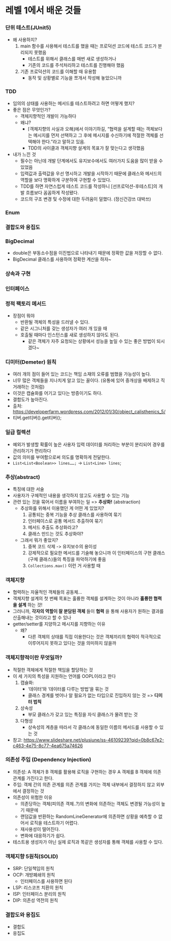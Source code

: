 # 레벨 1에서 배운 것들

### 단위 테스트(JUnit5)
  * 왜 사용하지?
      1. main 함수를 사용해서 테스트를 했을 때는 프로덕션 코드에 테스트 코드가 분리되지 못했음
          - 테스트를 위해서 클래스를 매번 새로 생성하거나
          - 기존의 코드를 주석처리하고 테스트를 진행해야 했음
      2. 기존 프로덕션의 코드를 이해할 때 유용함
          - 동작 및 상황별로 기능을 쪼개서 작성해 놓았으니까

### TDD
  * 임의의 상태를 사용하는 메서드를 테스트하려고 하면 어떻게 했지?
  * 좋은 점은 무엇인가?
      * 객체지향적인 개발이 가능하다
      * 왜냐?
          * ⌈객체지향의 사실과 오해⌋에서 이야기하길, “협력을 설계할 때는 객체보다는 메시지를 먼저 선택하고 그 후에 메시지를 수신하기에 적절한 객체를 선택해야 한다.”라고 말하고 있음.
          * TDD의 사이클과 객체지향 설계의 목표가 잘 맞는다고 생각했음
  * 내가 느낀 것
      * 필수는 아닌데 개발 단계에서도 유지보수에서도 여러가지 도움을 많이 받을 수 있었음
      * 입력값과 출력값을 우선 명시하고 개발을 시작하기 때문에 클래스와 메서드의 역할을 보다 명확하게 구분하여 구현할 수 있었다.
      * TDD를 하면 자연스럽게 테스트 코드를 작성하니 [선프로덕션-후테스트]의 개발 흐름보다 꼼꼼하게 작성됐다.
      * 코드의 구조 변경 및 수정에 대한 두려움이 덜했다. (정신건강쓰 대박쓰)

### Enum

### 결합도와 응집도

### BigDecimal
  - double은 부동소수점을 이진법으로 나타내기 때문에 정확한 값을 저장할 수 없다.
  - BigDecimal 클래스를 사용하여 정확한 계산을 하자~

### 상속과 구현

### 인터페이스

### 정적 팩토리 메서드
  * 장점이 뭐야
      * 반환될 객체의 특성을 드러낼 수 있다.
      * 같은 시그니처를 갖는 생성자가 여러 개 있을 때 
      * 호출될 때마다 인스턴스를 새로 생성하지 않아도 된다.
          * 같은 객체가 자주 요청되는 상황에서 성능을 높일 수 있는 좋은 방법이 되시겠다~

### 디미터(Demeter) 원칙
  - 여러 개의 점이 들어 있는 코드는 책임 소재의 오류를 범했을 가능성이 높다.
  - 너무 많은 객체들을 지나치게 알고 있는 꼴이다. (유통에 있어 중개상을 배제하고 직거래하는 것처럼)
  - 이것은 캡슐화를 어기고 있다는 방증이기도 하다.
  - 결합도가 높아진다.
  - 출처: https://developerfarm.wordpress.com/2012/01/30/object_calisthenics_5/
  - 티버.get티버().get티버();

### 일급 컬렉션
  - 예외가 발생할 확률이 높은 사용자 입력 데이터를 처리하는 부분이 분리되어 경우를 관리하기가 편리하다
  - 값의 의미를 부여함으로써 의도를 명확하게 전달한다.
  - `List<List<Boolean>> lines……;` -> `List<Line> lines`;

### 추상(abstract)
  - 특징에 대한 서술
  - 사용자가 구체적인 내용을 생각하지 않고도 사용할 수 있는 기능
  - 관련 있는 것을 묶어서 이름을 부여하는 일 => **추상화!** (abstraction)
      - 추상화를 위해서 이용했던 게 어떤 게 있었지?
          1. 공통되는 중복 기능을 추상 클래스를 사용하여 묶기
          2. 인터페이스로 공통 메서드 추출하여 묶기
          3. 메서드 추출도 추상화라고?
          4. 클래스 만드는 것도 추상화야?
      - 그래서 뭐가 좋았지?
          1. 중복 코드 삭제 -> 유지보수의 용이성
          2. 강제적으로 필요한 메서드를 기술해 놓으니까 이 인터페이스의 구현 클래스(구체 클래스)들의 특징을 파악하기에 좋음
          3. `Collections.max()` 이런 거 사용할 때

### 객체지향
  - 협력하는 자율적인 객체들의 공동체…
  - 객체지향 설계의 첫 번째 목표는 훌륭한 객체를 설계하는 것이 아니라 **훌륭한 협력을 설계** 하는 것!
  - 그러니까, **각자의 역할이 잘 분담된 객체** 들이 **협력** 을 통해 사용자가 원하는 결과를 산출해내는 것이라고 할 수 있나
  - getter/setter를 지양하고 메시지를 지향하는 이유
      * 왜?
          - 다른 객체의 상태를 직접 이용한다는 것은 객체끼리의 협력이 적극적으로 이루어지지 못하고 있다는 것을 의미하지 않을까

### 객체지향적이란 무엇일까?
  - 적절한 객체에게 적절한 책임을 할당하는 것
  - 이 세 가지의 특성을 지원하는 언어를 OOPL이라고 한다
      1. 캡슐화:
          - ‘데이터’와 ‘데이터를 다루는 방법’을 묶는 것
          - 클래스 경계를 벗어나 알 필요가 없는 타입으로 진입하지 않는 것 => **디미터 법칙**
      2. 상속성
          - 부모 클래스가 갖고 있는 특징을 자식 클래스가 물려 받는 것
      3. 다형성
          - 상속성의 계층을 따라서 각 클래스에 동일한 이름의 메서드를 사용할 수 있는 것
  - 참고: https://www.slideshare.net/plusjune/ss-46109239?qid=0b8c67e2-c463-4e75-8c77-4ea675a74626

### 의존성 주입 (Dependency Injection)
  * 의존성: A 객체가 B 객체를 활용해 로직을 구현하는 경우 A 객체를 B 객체에 의존 관계를 가진다고 한다.
  * 주입: 객체 간의 의존 관계를 의존 관계를 가지는 객체 내부에서 결정하지 않고 외부에서 결정하는 것
  * 의존성이 위험한 이유
      - 의존당하는 객체(피의존 객체..?)의 변화에 의존하는 객체도 변경될 가능성이 높기 때문에
      - 랜덤값을 반환하는 RandomLineGenerator에 의존하면 상황을 예측할 수 없어서 로직을 테스트하기 어렵다.
      - 재사용성이 떨어진다.
      - 변화에 대응하기가 쉽다.
  * 테스트용 생성자가 아닌 실제 로직과 똑같은 생성자를 통해 객체를 사용할 수 있다.

### 객체지향 5원칙(SOLID)
  * SRP: 단일책임의 원칙
  * OCP: 개방폐쇄의 원칙
      * 인터페이스를 사용하면 된다
  * LSP: 리스코프 치환의 원칙
  * ISP: 인터페이스 분리의 원칙
  * DIP: 의존성 역전의 원칙

### 결합도와 응집도
  * 결합도
  * 응집도
